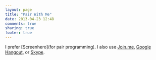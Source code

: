```yaml
---
layout: page
title: "Pair With Me"
date: 2013-04-23 12:48
comments: true
sharing: true
footer: true
---
```


I prefer [Screenhero](for pair programming). I also use
[Join.me](http://join.me),
[Google Hangout](https://plus.google.com/u/2/101935213310255844269), or
[Skype](callto://ivanoats).


<span id="sh_button_div"></span>

<script type="text/javascript">
var _shq = _shq || [];
_shq.push(["sh_button_div", { email: "ivan@ivanstorck.com",
showOffline : true}]);
buttonCSS = "color:black;";
(function() {
var shjs = document.createElement("script"); shjs.type = "text/javascript"; shjs.async = true;
shjs.src = ("https:" == document.location.protocol ? "https://secure" : "http://www") + ".screenhero.com/js/jsplugin.js";
var s = document.getElementsByTagName("script")[0];
s.parentNode.insertBefore(shjs, s);
})();
</script>
